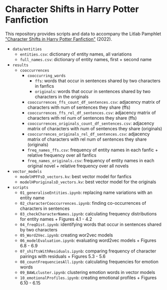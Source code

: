 # Character Shifts in Harry Potter Fanfiction

This repository provides scripts and data to accompany the Litlab Pamphlet ["Character Shifts in Harry Potter Fanfiction"](https://www.digitalhumanitiescooperation.de/pamphlet-10-character-shifts-in-harry-potter-fanfiction/) (2022). 

- `data/entities`
  * `entities.csv`: dictionary of entity names, all variations
  * `full_names.csv`: dictionary of entity names, first + second name
- `results`
  * `cooccurrences` 
    * `cooccurring_words`
      * `ffs`: words that occur in sentences shared by two characters in fanfics
      * `originals`: words that occur in sentences shared by two characters in the originals
    * `cooccurrences_ffs_count_df_sentences.csv`: adjacency matrix of characters with num of sentences they share (ffs)
    * `cooccurrences_ffs_rel_df_sentences.csv`: adjacency matrix of characters with rel num of sentences they share (ffs)
    * `cooccurrences_originals_count_df_sentences.csv`: adjacency matrix of characters with num of sentences they share (originals)
    * `cooccurrences_originals_rel_df_sentences.csv`: adjacency matrix of characters with rel num of sentences they share (originals)
    * `freq_names_ffs.csv`: frequency of entity names in each fanfic + relative frequency over all fanfics
    * `freq_names_originals.csv`: frequency of entity names in each original novel + relative frequency over all novels
- `vector_models`
  * `modelHPFFsD_vectors.kv`: best vector model for fanfics
  * `modelHPoriginalsD_vectors.kv`: best vector model for the originals
- `scripts`
  * `01_generaliseEntities.ipynb`: replacing name variations with an entity name
  * `02_characterCooccurrences.ipynb`: finding co-occurrences of characters in sentences
  * `03_checkCharacterNames.ipynb`: calculating frequency distributions for entity names + Figures 4.1 - 4.2
  * `04_freqDist.ipynb`: identifying words that occur in sentences shared by two characters
  * `05_Word2Vec.ipynb`: creating wor2vec models
  * `06_modelEvaluation.ipynb`: evaluating word2vec models + Figures 6.8 - 6.9
  * `07_shiftsWithResiduals.ipynb`: comparing frequency of character pairings with residuals + Figures 5.3 - 5.6
  * `08_countFrequenciesAll.ipynb`: calculating frequencies for emotion words
  * `09_BAWLcluster.ipynb`: clustering emotion words in vector models
  * `10_emotionalProfiles.ipynb`: creating emotional profiles + Figures 6.10 - 6.15
